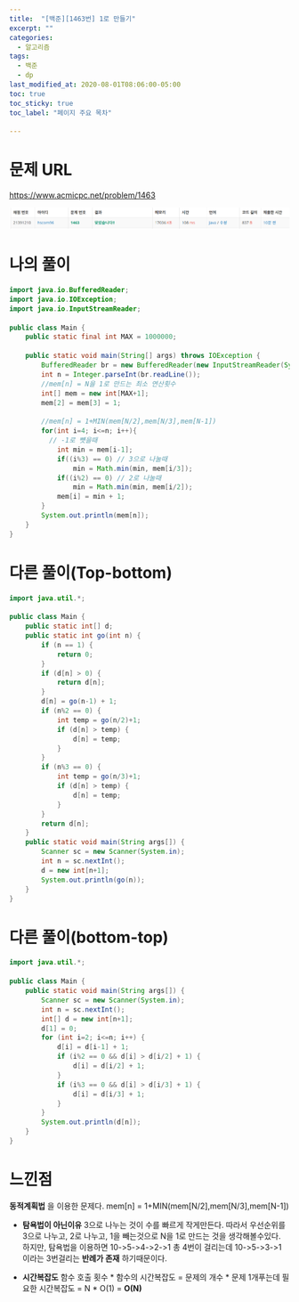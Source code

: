 ```yaml
---
title:  "[백준][1463번] 1로 만들기"
excerpt: ""
categories:
  - 알고리즘
tags:
  - 백준
  - dp
last_modified_at: 2020-08-01T08:06:00-05:00
toc: true
toc_sticky: true
toc_label: "페이지 주요 목차"

---
```

# 문제 URL
https://www.acmicpc.net/problem/1463

![boj1463](/images/2020/08/boj1463.png)

# 나의 풀이

```java
import java.io.BufferedReader;
import java.io.IOException;
import java.io.InputStreamReader;

public class Main {
    public static final int MAX = 1000000;

    public static void main(String[] args) throws IOException {
        BufferedReader br = new BufferedReader(new InputStreamReader(System.in));
        int n = Integer.parseInt(br.readLine());
        //mem[n] = N을 1로 만드는 최소 연산횟수
        int[] mem = new int[MAX+1];
        mem[2] = mem[3] = 1;

        //mem[n] = 1+MIN(mem[N/2],mem[N/3],mem[N-1])
        for(int i=4; i<=n; i++){
          // -1로 뻇을때
            int min = mem[i-1];
            if((i%3) == 0) // 3으로 나눌때
                min = Math.min(min, mem[i/3]);
            if((i%2) == 0) // 2로 나눌때
                min = Math.min(min, mem[i/2]);
            mem[i] = min + 1;
        }
        System.out.println(mem[n]);
    }
}
```

# 다른 풀이(Top-bottom)
```java
import java.util.*;

public class Main {
    public static int[] d;
    public static int go(int n) {
        if (n == 1) {
            return 0;
        }
        if (d[n] > 0) {
            return d[n];
        }
        d[n] = go(n-1) + 1;
        if (n%2 == 0) {
            int temp = go(n/2)+1;
            if (d[n] > temp) {
                d[n] = temp;
            }
        }
        if (n%3 == 0) {
            int temp = go(n/3)+1;
            if (d[n] > temp) {
                d[n] = temp;
            }
        }
        return d[n];
    }
    public static void main(String args[]) {
        Scanner sc = new Scanner(System.in);
        int n = sc.nextInt();
        d = new int[n+1];
        System.out.println(go(n));
    }
}
```

# 다른 풀이(bottom-top)
```java
import java.util.*;

public class Main {
    public static void main(String args[]) {
        Scanner sc = new Scanner(System.in);
        int n = sc.nextInt();
        int[] d = new int[n+1];
        d[1] = 0;
        for (int i=2; i<=n; i++) {
            d[i] = d[i-1] + 1;
            if (i%2 == 0 && d[i] > d[i/2] + 1) {
                d[i] = d[i/2] + 1;
            }
            if (i%3 == 0 && d[i] > d[i/3] + 1) {
                d[i] = d[i/3] + 1;
            }
        }
        System.out.println(d[n]);
    }
}
```

# 느낀점
__동적계획법__ 을 이용한 문제다.
mem[n] = 1+MIN(mem[N/2],mem[N/3],mem[N-1])

- __탐욕법이 아닌이유__
3으로 나누는 것이 수를 빠르게 작게만든다.
따라서 우선순위를 3으로 나누고, 2로 나누고, 1을 빼는것으로
N을 1로 만드는 것을 생각해볼수있다.
하지만, 탐욕법을 이용하면 10->5->4->2->1 총 4번이 걸리는데
10->5->3->1 이라는 3번걸리는 __반례가 존재__ 하기때문이다.


 - __시간복잡도__
 함수 호출 횟수 * 함수의 시간복잡도
 = 문제의 개수 * 문제 1개푸는데 필요한 시간복잡도
 = N * O(1)
 = __O(N)__
